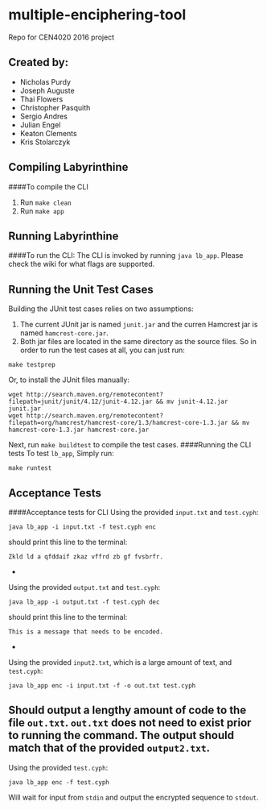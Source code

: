 # multiple-enciphering-tool
Repo for CEN4020 2016 project
## Created by:
* Nicholas Purdy
* Joseph Auguste
* Thai Flowers
* Christopher Pasquith
* Sergio Andres
* Julian Engel
* Keaton Clements
* Kris Stolarczyk

## Compiling Labyrinthine
####To compile the CLI
1. Run `make clean`
2. Run `make app`

## Running Labyrinthine
####To run the CLI:
The CLI is invoked by running `java lb_app`. Please check the wiki for what
flags are supported.

## Running the Unit Test Cases
Building the JUnit test cases relies on two assumptions:
1. The current JUnit jar is named `junit.jar` and the curren Hamcrest jar is named `hamcrest-core.jar`.
2. Both jar files are located in the same directory as the source files.
So in order to run the test cases at all, you can just run:
```
make testprep
```
Or, to install the JUnit files manually:
```
wget http://search.maven.org/remotecontent?filepath=junit/junit/4.12/junit-4.12.jar && mv junit-4.12.jar junit.jar
wget http://search.maven.org/remotecontent?filepath=org/hamcrest/hamcrest-core/1.3/hamcrest-core-1.3.jar && mv hamcrest-core-1.3.jar hamcrest-core.jar
```
Next, run `make buildtest` to compile the test cases.
####Running the CLI tests
To test `lb_app`, Simply run:
```
make runtest
```


## Acceptance Tests
####Acceptance tests for CLI
Using the provided `input.txt` and `test.cyph`:

```
java lb_app -i input.txt -f test.cyph enc
```
should print this line to the terminal:
```
Zkld ld a qfddaif zkaz vffrd zb gf fvsbrfr.
```
-
Using the provided `output.txt` and `test.cyph`:

```
java lb_app -i output.txt -f test.cyph dec
```
should print this line to the terminal:
```
This is a message that needs to be encoded.
```
-

Using the provided `input2.txt`, which is a large amount of text, and `test.cyph`:

```
java lb_app enc -i input.txt -f -o out.txt test.cyph
```

Should output a lengthy amount of code to the file `out.txt`. `out.txt` does not need to exist prior to running the command. The output should match that of the provided `output2.txt`.
-
Using the provided `test.cyph`:
```
java lb_app enc -f test.cyph
```
Will wait for input from `stdin` and output the encrypted sequence to `stdout`.
